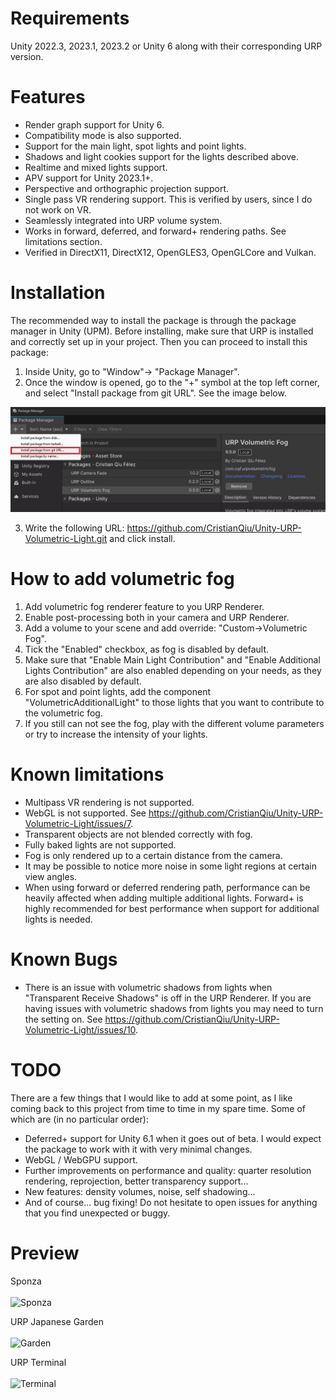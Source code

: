 # Requirements

Unity 2022.3, 2023.1, 2023.2 or Unity 6 along with their corresponding URP version.

# Features

* Render graph support for Unity 6.
* Compatibility mode is also supported.
* Support for the main light, spot lights and point lights.
* Shadows and light cookies support for the lights described above.
* Realtime and mixed lights support.
* APV support for Unity 2023.1+.
* Perspective and orthographic projection support.
* Single pass VR rendering support. This is verified by users, since I do not work on VR.
* Seamlessly integrated into URP volume system.
* Works in forward, deferred, and forward+ rendering paths. See limitations section. 
* Verified in DirectX11, DirectX12, OpenGLES3, OpenGLCore and Vulkan.

# Installation

The recommended way to install the package is through the package manager in Unity (UPM).
Before installing, make sure that URP is installed and correctly set up in your project.
Then you can proceed to install this package:

1. Inside Unity, go to "Window"-> "Package Manager".
2. Once the window is opened, go to the "+" symbol at the top left corner, and select "Install package from git URL". See the image below.

![Install](https://github.com/CristianQiu/Unity-Packages-Gifs/blob/main/URP-Volumetric-Light/UPM1.jpg)

3. Write the following URL: https://github.com/CristianQiu/Unity-URP-Volumetric-Light.git and click install.

# How to add volumetric fog

1. Add volumetric fog renderer feature to you URP Renderer.
2. Enable post-processing both in your camera and URP Renderer.
3. Add a volume to your scene and add override: "Custom->Volumetric Fog".
4. Tick the "Enabled" checkbox, as fog is disabled by default.
5. Make sure that "Enable Main Light Contribution" and "Enable Additional Lights Contribution" are also enabled depending on your needs, as they are also disabled by default.
6. For spot and point lights, add the component "VolumetricAdditionalLight" to those lights that you want to contribute to the volumetric fog.
7. If you still can not see the fog, play with the different volume parameters or try to increase the intensity of your lights.

# Known limitations

* Multipass VR rendering is not supported.
* WebGL is not supported. See https://github.com/CristianQiu/Unity-URP-Volumetric-Light/issues/7.
* Transparent objects are not blended correctly with fog.
* Fully baked lights are not supported.
* Fog is only rendered up to a certain distance from the camera.
* It may be possible to notice more noise in some light regions at certain view angles.
* When using forward or deferred rendering path, performance can be heavily affected when adding multiple additional lights. Forward+ is highly recommended for best performance when support for additional lights is needed.

# Known Bugs

* There is an issue with volumetric shadows from lights when "Transparent Receive Shadows" is off in the URP Renderer. If you are having issues with volumetric shadows from lights you may need to turn the setting on. See https://github.com/CristianQiu/Unity-URP-Volumetric-Light/issues/10.

# TODO

There are a few things that I would like to add at some point, as I like coming back to this project from time to time in my spare time.
Some of which are (in no particular order):

* Deferred+ support for Unity 6.1 when it goes out of beta. I would expect the package to work with it with very minimal changes.
* WebGL / WebGPU support.
* Further improvements on performance and quality: quarter resolution rendering, reprojection, better transparency support...
* New features: density volumes, noise, self shadowing...
* And of course... bug fixing! Do not hesitate to open issues for anything that you find unexpected or buggy.

# Preview

Sponza <br><br>
![Sponza](https://github.com/CristianQiu/Unity-Packages-Gifs/blob/main/URP-Volumetric-Light/Sponza.gif)

URP Japanese Garden<br><br>
![Garden](https://github.com/CristianQiu/Unity-Packages-Gifs/blob/main/URP-Volumetric-Light/Garden.gif)

URP Terminal<br><br>
![Terminal](https://github.com/CristianQiu/Unity-Packages-Gifs/blob/main/URP-Volumetric-Light/Terminal.gif)
